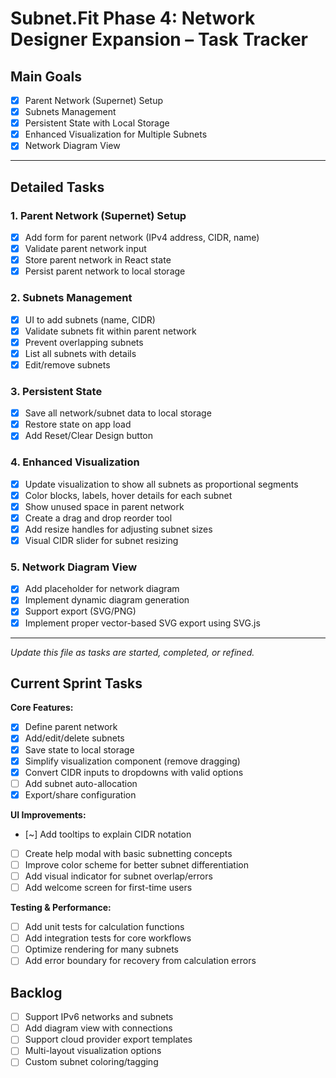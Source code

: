 # Subnet.Fit Phase 4: Network Designer Expansion – Task Tracker

## Main Goals
- [x] Parent Network (Supernet) Setup
- [x] Subnets Management
- [x] Persistent State with Local Storage
- [x] Enhanced Visualization for Multiple Subnets
- [x] Network Diagram View

---

## Detailed Tasks

### 1. Parent Network (Supernet) Setup
- [x] Add form for parent network (IPv4 address, CIDR, name)
- [x] Validate parent network input
- [x] Store parent network in React state
- [x] Persist parent network to local storage

### 2. Subnets Management
- [x] UI to add subnets (name, CIDR)
- [x] Validate subnets fit within parent network
- [x] Prevent overlapping subnets
- [x] List all subnets with details
- [x] Edit/remove subnets

### 3. Persistent State
- [x] Save all network/subnet data to local storage
- [x] Restore state on app load
- [x] Add Reset/Clear Design button

### 4. Enhanced Visualization
- [x] Update visualization to show all subnets as proportional segments
- [x] Color blocks, labels, hover details for each subnet
- [x] Show unused space in parent network
- [x] Create a drag and drop reorder tool
- [x] Add resize handles for adjusting subnet sizes
- [x] Visual CIDR slider for subnet resizing

### 5. Network Diagram View
- [x] Add placeholder for network diagram
- [x] Implement dynamic diagram generation
- [x] Support export (SVG/PNG)
- [x] Implement proper vector-based SVG export using SVG.js

---

*Update this file as tasks are started, completed, or refined.*

## Current Sprint Tasks

**Core Features:**
- [x] Define parent network
- [x] Add/edit/delete subnets
- [x] Save state to local storage
- [x] Simplify visualization component (remove dragging)
- [x] Convert CIDR inputs to dropdowns with valid options
- [ ] Add subnet auto-allocation
- [x] Export/share configuration

**UI Improvements:**
- [~] Add tooltips to explain CIDR notation
- [ ] Create help modal with basic subnetting concepts
- [ ] Improve color scheme for better subnet differentiation
- [ ] Add visual indicator for subnet overlap/errors
- [ ] Add welcome screen for first-time users

**Testing & Performance:**
- [ ] Add unit tests for calculation functions
- [ ] Add integration tests for core workflows
- [ ] Optimize rendering for many subnets
- [ ] Add error boundary for recovery from calculation errors

## Backlog

- [ ] Support IPv6 networks and subnets 
- [ ] Add diagram view with connections
- [ ] Support cloud provider export templates
- [ ] Multi-layout visualization options
- [ ] Custom subnet coloring/tagging 